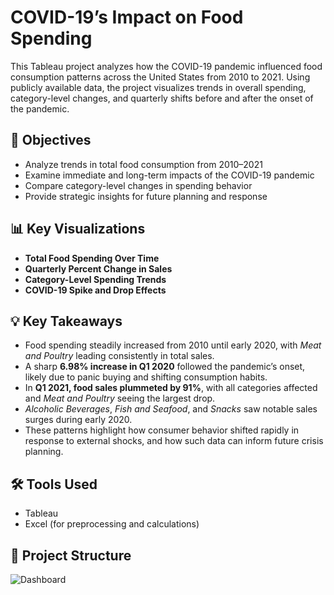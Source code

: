 # COVID-19’s Impact on Food Spending

This Tableau project analyzes how the COVID-19 pandemic influenced food consumption patterns across the United States from 2010 to 2021. Using publicly available data, the project visualizes trends in overall spending, category-level changes, and quarterly shifts before and after the onset of the pandemic.

## 📌 Objectives
- Analyze trends in total food consumption from 2010–2021
- Examine immediate and long-term impacts of the COVID-19 pandemic
- Compare category-level changes in spending behavior
- Provide strategic insights for future planning and response

## 📊 Key Visualizations
- **Total Food Spending Over Time**
- **Quarterly Percent Change in Sales**
- **Category-Level Spending Trends**
- **COVID-19 Spike and Drop Effects**

## 💡 Key Takeaways
- Food spending steadily increased from 2010 until early 2020, with *Meat and Poultry* leading consistently in total sales.
- A sharp **6.98% increase in Q1 2020** followed the pandemic’s onset, likely due to panic buying and shifting consumption habits.
- In **Q1 2021, food sales plummeted by 91%**, with all categories affected and *Meat and Poultry* seeing the largest drop.
- *Alcoholic Beverages*, *Fish and Seafood*, and *Snacks* saw notable sales surges during early 2020.
- These patterns highlight how consumer behavior shifted rapidly in response to external shocks, and how such data can inform future crisis planning.

## 🛠 Tools Used
- Tableau
- Excel (for preprocessing and calculations)

## 📁 Project Structure
![Dashboard](https://github.com/user-attachments/assets/536ec4f9-67de-46c3-bad1-ae695c7d3037)
